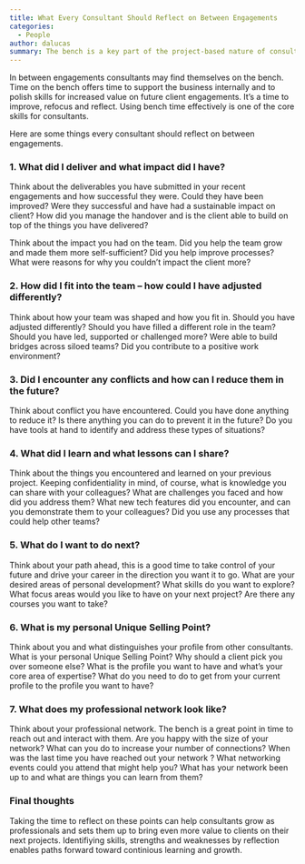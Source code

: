 ```yaml
---
title: What Every Consultant Should Reflect on Between Engagements
categories:
  - People
author: dalucas
summary: The bench is a key part of the project-based nature of consulting and managing time on bench effectively is a key skill for consultants. Here are some things every consultant should reflect on between engagements.
---
```


In between engagements consultants may find themselves on the bench. Time on the bench offers time to support the business internally and to polish skills for increased value on future client engagements. It’s a time to improve, refocus and reflect. Using bench time effectively is one of the core skills for consultants.

Here are some things every consultant should reflect on between engagements.

### 1. What did I deliver and what impact did I have?

Think about the deliverables you have submitted in your recent engagements and how successful they were. Could they have been improved? Were they successful and have had a sustainable impact on client? How did you manage the handover and is the client able to build on top of the things you have delivered?

Think about the impact you had on the team. Did you help the team grow and made them more self-sufficient? Did you help improve processes? What were reasons for why you couldn’t impact the client more?

### 2. How did I fit into the team – how could I have adjusted differently?

Think about how your team was shaped and how you fit in. Should you have adjusted differently? Should you have filled a different role in the team? Should you have led, supported or challenged more? Were able to build bridges across siloed teams? Did you contribute to a positive work environment?

### 3. Did I encounter any conflicts and how can I reduce them in the future?

Think about conflict you have encountered. Could you have done anything to reduce it? Is there anything you can do to prevent it in the future? Do you have tools at hand to identify and address these types of situations?

### 4. What did I learn and what lessons can I share?

Think about the things you encountered and learned on your previous project. Keeping confidentiality in mind, of course, what is knowledge you can share with your colleagues? What are challenges you faced and how did you address them? What new tech features did you encounter, and can you demonstrate them to your colleagues? Did you use any processes that could help other teams?

### 5. What do I want to do next?

Think about your path ahead, this is a good time to take control of your future and drive your career in the direction you want it to go. What are your desired areas of personal development? What skills do you want to explore? What focus areas would you like to have on your next project? Are there any courses you want to take?

### 6. What is my personal Unique Selling Point?

Think about you and what distinguishes your profile from other consultants. What is your personal Unique Selling Point? Why should a client pick you over someone else? What is the profile you want to have and what’s your core area of expertise? What do you need to do to get from your current profile to the profile you want to have?

### 7. What does my professional network look like? 

Think about your professional network. The bench is a great point in time to reach out and interact with them. Are you happy with the size of your network? What can you do to increase your number of connections? When was the last time you have reached out your network ? What networking events could you attend that might help you? What has your network been up to and what are things you can learn from them?

### Final thoughts

Taking the time to reflect on these points can help consultants grow as professionals and sets them up to bring even more value to clients on their next projects. Identifiying skills, strengths and weaknesses by reflection enables paths forward toward continious learning and growth.